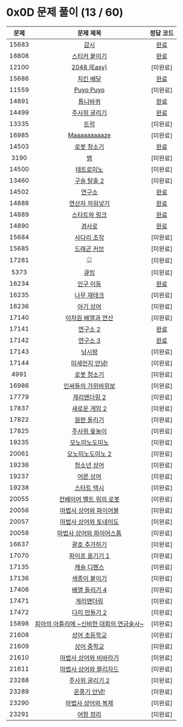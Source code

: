 # 0x0D 문제 풀이 (13 / 60)

| 문제 | 문제 제목 | 정답 코드 |
| :--: | :--: | :--: |
| 15683 | [감시](https://www.acmicpc.net/problem/15683) | [완료](./solutions/15683.cpp) |
| 18808 | [스티커 붙이기](https://www.acmicpc.net/problem/18808) | [완료](./solutions/18808.cpp) |
| 12100 | [2048 (Easy)](https://www.acmicpc.net/problem/12100) | [미완료] |
| 15686 | [치킨 배달](https://www.acmicpc.net/problem/15686) | [완료](./solutions/15686.cpp) |
| 11559 | [Puyo Puyo](https://www.acmicpc.net/problem/11559) | [미완료] |
| 14891 | [톱니바퀴](https://www.acmicpc.net/problem/14891) | [완료](./solutions/14891.cpp) |
| 14499 | [주사위 굴리기](https://www.acmicpc.net/problem/14499) | [완료](./solutions/14499.cpp) |
| 13335 | [트럭](https://www.acmicpc.net/problem/13335) | [미완료] |
| 16985 | [Maaaaaaaaaze](https://www.acmicpc.net/problem/16985) | [미완료] |
| 14503 | [로봇 청소기](https://www.acmicpc.net/problem/14503) | [완료](./solutions/14503.cpp) |
| 3190 | [뱀](https://www.acmicpc.net/problem/3190) | [미완료]|
| 14500 | [테트로미노](https://www.acmicpc.net/problem/14500) | [미완료] |
| 13460 | [구슬 탈출 2](https://www.acmicpc.net/problem/13460) |[미완료] |
| 14502 | [연구소](https://www.acmicpc.net/problem/14502) | [완료](./solutions/14502.cpp)|
| 14888 | [연산자 끼워넣기](https://www.acmicpc.net/problem/14888) | [완료](./solutions/14888.cpp) |
| 14889 | [스타트와 링크](https://www.acmicpc.net/problem/14889) | [완료](./solutions/14889.cpp) |
| 14890 | [경사로](https://www.acmicpc.net/problem/14890) | [완료](./solutions/14890.cpp) |
| 15684 | [사다리 조작](https://www.acmicpc.net/problem/15684) | [미완료] |
| 15685 | [드래곤 커브](https://www.acmicpc.net/problem/15685) | [미완료] |
| 17281 | [⚾](https://www.acmicpc.net/problem/17281) | [미완료] |
| 5373 | [큐빙](https://www.acmicpc.net/problem/5373) | [미완료] |
| 16234 | [인구 이동](https://www.acmicpc.net/problem/16234) | [완료](./solutions/16234.cpp) |
| 16235 | [나무 재테크](https://www.acmicpc.net/problem/16235) | [미완료] |
| 16236 | [아기 상어](https://www.acmicpc.net/problem/16236) | [미완료] |
| 17140 | [이차원 배열과 연산](https://www.acmicpc.net/problem/17140) | [미완료] |
| 17141 | [연구소 2](https://www.acmicpc.net/problem/17141) | [완료](./solutions/17141.cpp) |
| 17142 | [연구소 3](https://www.acmicpc.net/problem/17142) | [완료](./solutions/17142.cpp) |
| 17143 | [낚시왕](https://www.acmicpc.net/problem/17143) | [미완료] |
| 17144 | [미세먼지 안녕!](https://www.acmicpc.net/problem/17144) | [미완료] |
| 4991 | [로봇 청소기](https://www.acmicpc.net/problem/4991) | [미완료] |
| 16986 | [인싸들의 가위바위보](https://www.acmicpc.net/problem/16986) | [미완료] |
| 17779 | [게리맨더링 2](https://www.acmicpc.net/problem/17779) | [미완료] |
| 17837 | [새로운 게임 2](https://www.acmicpc.net/problem/17837) | [미완료] |
| 17822 | [원판 돌리기](https://www.acmicpc.net/problem/17822) | [미완료] |
| 17825 | [주사위 윷놀이](https://www.acmicpc.net/problem/17825) | [미완료] |
| 19235 | [모노미노도미노](https://www.acmicpc.net/problem/19235) | [미완료] |
| 20061 | [모노미노도미노 2](https://www.acmicpc.net/problem/20061) | [미완료] |
| 19236 | [청소년 상어](https://www.acmicpc.net/problem/19236) | [미완료] |
| 19237 | [어른 상어](https://www.acmicpc.net/problem/19237) | [미완료] |
| 19238 | [스타트 택시](https://www.acmicpc.net/problem/19238) | [미완료] |
| 20055 | [컨베이어 벨트 위의 로봇](https://www.acmicpc.net/problem/20055) | [미완료] |
| 20056 | [마법사 상어와 파이어볼](https://www.acmicpc.net/problem/20056) | [미완료] |
| 20057 | [마법사 상어와 토네이도](https://www.acmicpc.net/problem/20057) | [미완료] |
| 20058 | [마법사 상어와 파이어스톰](https://www.acmicpc.net/problem/20058) | [미완료] |
| 16637 | [괄호 추가하기](https://www.acmicpc.net/problem/16637) | [미완료] |
| 17070 | [파이프 옮기기 1](https://www.acmicpc.net/problem/17070) | [미완료] |
| 17135 | [캐슬 디펜스](https://www.acmicpc.net/problem/17135) | [미완료] |
| 17136 | [색종이 붙이기](https://www.acmicpc.net/problem/17136) | [미완료] |
| 17406 | [배열 돌리기 4](https://www.acmicpc.net/problem/17406) | [미완료] |
| 17471 | [게리맨더링](https://www.acmicpc.net/problem/17471) | [미완료] |
| 17472 | [다리 만들기 2](https://www.acmicpc.net/problem/17472) | [미완료] |
| 15898 | [피아의 아틀리에 ~신비한 대회의 연금술사~](https://www.acmicpc.net/problem/15898) | [미완료] |
| 21608 | [상어 초등학교](https://www.acmicpc.net/problem/21608) | [미완료] |
| 21609 | [상어 중학교](https://www.acmicpc.net/problem/21609) | [미완료] |
| 21610 | [마법사 상어와 비바라기](https://www.acmicpc.net/problem/21610) | [미완료] |
| 21611 | [마법사 상어와 블리자드](https://www.acmicpc.net/problem/21611) | [미완료] |
| 23288 | [주사위 굴리기 2](https://www.acmicpc.net/problem/23288) | [미완료] |
| 23289 | [온풍기 안녕!](https://www.acmicpc.net/problem/23289) | [미완료] |
| 23290 | [마법사 상어와 복제](https://www.acmicpc.net/problem/23290) | [미완료] |
| 23291 | [어항 정리](https://www.acmicpc.net/problem/23291) | [미완료] |
